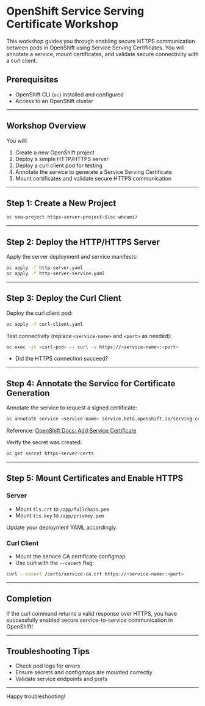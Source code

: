 # OpenShift Service Serving Certificate Workshop

This workshop guides you through enabling secure HTTPS communication between pods in OpenShift using Service Serving Certificates. You will annotate a service, mount certificates, and validate secure connectivity with a curl client.

## Prerequisites
- OpenShift CLI (`oc`) installed and configured
- Access to an OpenShift cluster

---

## Workshop Overview
You will:
1. Create a new OpenShift project
2. Deploy a simple HTTP/HTTPS server
3. Deploy a curl client pod for testing
4. Annotate the service to generate a Service Serving Certificate
5. Mount certificates and validate secure HTTPS communication

---

## Step 1: Create a New Project
```bash
oc new-project https-server-project-$(oc whoami)
```

---

## Step 2: Deploy the HTTP/HTTPS Server
Apply the server deployment and service manifests:
```bash
oc apply -f http-server.yaml
oc apply -f http-server-service.yaml
```

---

## Step 3: Deploy the Curl Client
Deploy the curl client pod:
```bash
oc apply -f curl-client.yaml
```
Test connectivity (replace `<service-name>` and `<port>` as needed):
```bash
oc exec -it <curl-pod> -- curl -v https://<service-name>:<port>
```
- Did the HTTPS connection succeed?

---

## Step 4: Annotate the Service for Certificate Generation
Annotate the service to request a signed certificate:
```bash
oc annotate service <service-name> service.beta.openshift.io/serving-cert-secret-name=https-server-certs
```
Reference: [OpenShift Docs: Add Service Certificate](https://docs.redhat.com/en/documentation/openshift_container_platform/4.19/html/security_and_compliance/configuring-certificates#add-service-certificate_service-serving-certificate)

Verify the secret was created:
```bash
oc get secret https-server-certs
```

---

## Step 5: Mount Certificates and Enable HTTPS

### Server
- Mount `tls.crt` to `/app/fullchain.pem`
- Mount `tls.key` to `/app/privkey.pem`

Update your deployment YAML accordingly.

### Curl Client
- Mount the service CA certificate configmap
- Use curl with the `--cacert` flag:
```bash
curl --cacert /certs/service-ca.crt https://<service-name>:<port>
```

---

## Completion
If the curl command returns a valid response over HTTPS, you have successfully enabled secure service-to-service communication in OpenShift!

---

## Troubleshooting Tips
- Check pod logs for errors
- Ensure secrets and configmaps are mounted correctly
- Validate service endpoints and ports

---

Happy troubleshooting!
